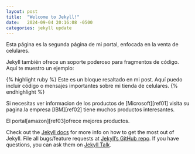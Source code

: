 ```yaml
---
layout: post
title:  "Welcome to Jekyll!"
date:   2024-09-04 20:16:08 -0500
categories: jekyll update
---
```

Esta página es la segunda página de mi portal, enfocada en la venta de celulares.

Jekyll también ofrece un soporte poderoso para fragmentos de código. Aquí te muestro un ejemplo:

{% highlight ruby %}
Este es un bloque resaltado en mi post.
Aquí puedo incluir código o mensajes importantes sobre mi tienda de celulares.
{% endhighlight %}

Si necesitas ver informacion de los productos de [Microsoft][ref01] visita su pagina.la empresa [IBM][ref02] tiene muchos
productos interesantes.

El portal[amazon][ref03]ofrece mejores productos.


Check out the [Jekyll docs][jekyll-docs] for more info on how to get the most out of Jekyll. File all bugs/feature requests at [Jekyll’s GitHub repo][jekyll-gh]. If you have questions, you can ask them on [Jekyll Talk][jekyll-talk].

[jekyll-docs]: https://www.microsoft.com/es-pe
[jekyll-gh]:   https://www.ibm.com/mx-es
[jekyll-talk]: https://www.amazon.com/
